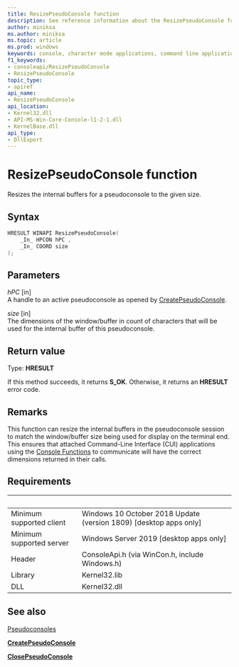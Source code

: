 ```yaml
---
title: ResizePseudoConsole function
description: See reference information about the ResizePseudoConsole function, which resizes the internal buffers for a pseudoconsole to the given size.
author: miniksa
ms.author: miniksa
ms.topic: article
ms.prod: windows
keywords: console, character mode applications, command line applications, terminal applications, console api, conpty, pseudoconsole
f1_keywords:
- consoleapi/ResizePseudoConsole
- ResizePseudoConsole
topic_type:
- apiref
api_name:
- ResizePseudoConsole
api_location:
- Kernel32.dll
- API-MS-Win-Core-Console-l1-2-1.dll
- KernelBase.dll
api_type:
- DllExport
---
```


# ResizePseudoConsole function

Resizes the internal buffers for a pseudoconsole to the given size.

## Syntax

```C
HRESULT WINAPI ResizePseudoConsole(
    _In_ HPCON hPC ,
    _In_ COORD size
);
```

## Parameters

*hPC* \[in\]  
A handle to an active pseudoconsole as opened by [CreatePseudoConsole](createpseudoconsole.md).

*size* \[in\]  
The dimensions of the window/buffer in count of characters that will be used for the internal buffer of this pseudoconsole.

## Return value

Type: **HRESULT**

If this method succeeds, it returns **S_OK**. Otherwise, it returns an **HRESULT** error code.

## Remarks

This function can resize the internal buffers in the pseudoconsole session to match the window/buffer size being used for display on the terminal end. This ensures that attached Command-Line Interface (CUI) applications using the [Console Functions](console-functions.md) to communicate will have the correct dimensions returned in their calls.

## Requirements

| &nbsp; | &nbsp; |
|-|-|
| Minimum supported client | Windows 10 October 2018 Update (version 1809) \[desktop apps only\] |
| Minimum supported server | Windows Server 2019 \[desktop apps only\] |
| Header | ConsoleApi.h (via WinCon.h, include Windows.h) |
| Library | Kernel32.lib |
| DLL | Kernel32.dll |

## See also

[Pseudoconsoles](pseudoconsoles.md)

[**CreatePseudoConsole**](createpseudoconsole.md)

[**ClosePseudoConsole**](closepseudoconsole.md)
